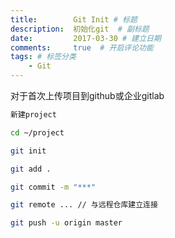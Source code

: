 ```yaml
---
title:        Git Init # 标题
description:  初始化git  # 副标题
date:         2017-03-30 # 建立日期
comments:     true  # 开启评论功能
tags: # 标签分类
    - Git
---
```




对于首次上传项目到github或企业gitlab
``` bash
新建project

cd ~/project

git init

git add .

git commit -m "***"

git remote ... // 与远程仓库建立连接

git push -u origin master

```
